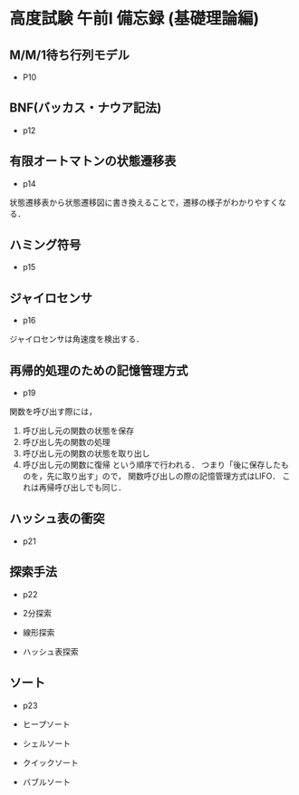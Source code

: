 # 高度試験 午前Ⅰ 備忘録 (基礎理論編)

## M/M/1待ち行列モデル
- P10


## BNF(バッカス・ナウア記法)
- p12


## 有限オートマトンの状態遷移表
- p14

状態遷移表から状態遷移図に書き換えることで，遷移の様子がわかりやすくなる．

## ハミング符号
- p15


## ジャイロセンサ
- p16

ジャイロセンサは角速度を検出する．

## 再帰的処理のための記憶管理方式
- p19

関数を呼び出す際には，
1. 呼び出し元の関数の状態を保存
2. 呼び出し先の関数の処理
3. 呼び出し元の関数の状態を取り出し
4. 呼び出し元の関数に復帰
という順序で行われる．
つまり「後に保存したものを，先に取り出す」ので，
関数呼び出しの際の記憶管理方式はLIFO．
これは再帰呼び出しでも同じ．

## ハッシュ表の衝突
- p21

## 探索手法
- p22

- 2分探索

- 線形探索

- ハッシュ表探索

## ソート
- p23

- ヒープソート

- シェルソート

- クイックソート

- バブルソート


